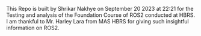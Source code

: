 This Repo is built by Shrikar Nakhye on September 20 2023 at 22:21 for the Testing and analysis of the Foundation Course of ROS2 conducted at HBRS.
I am thankful to Mr. Harley Lara from MAS HBRS for giving such insightful information on ROS2.

